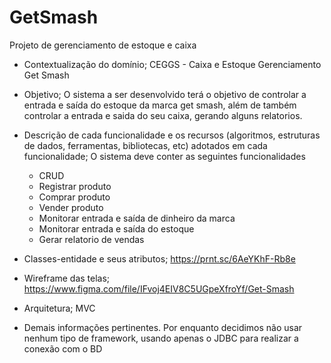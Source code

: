 # GetSmash
Projeto de gerenciamento de estoque e caixa
* Contextualização do domínio;
	CEGGS - Caixa e Estoque Gerenciamento Get Smash
* Objetivo;
	O sistema a ser desenvolvido terá o objetivo de controlar a entrada e saída do estoque da marca get smash, além de também controlar a entrada e saida do seu caixa, gerando alguns relatorios.
* Descrição de cada funcionalidade e os recursos (algoritmos, estruturas de dados, ferramentas, bibliotecas, etc) adotados em cada funcionalidade;
	O sistema deve conter as seguintes funcionalidades
	
	- CRUD
	- Registrar produto
	- Comprar produto
	- Vender produto
	- Monitorar entrada e saída de dinheiro da marca
	- Monitorar entrada e saída do estoque
	- Gerar relatorio de vendas

* Classes-entidade e seus atributos;
	https://prnt.sc/6AeYKhF-Rb8e
* Wireframe das telas;
	https://www.figma.com/file/IFvoj4EIV8C5UGpeXfroYf/Get-Smash
* Arquitetura;
	MVC
* Demais informações pertinentes.
  Por enquanto decidimos não usar nenhum tipo de framework, usando apenas o JDBC para realizar a conexão com o BD
